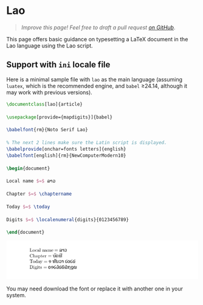 # Lao

<blockquote>
  <p><em>Improve this page! Feel free to draft a pull request <a href="https://github.com/latex3/babel/tree/docs/docs">on GitHub</a></em>.</p>
</blockquote>

This page offers basic guidance on typesetting a LaTeX document in the
Lao language using the Lao script.

## Support with `ini` locale file

Here is a minimal sample file with `lao` as the main language
(assuming `luatex`, which is the recommended engine, and `babel` ≥24.14,
although it may work with previous versions).

```tex
\documentclass[lao]{article}

\usepackage[provide={mapdigits}]{babel}

\babelfont{rm}{Noto Serif Lao}

% The next 2 lines make sure the Latin script is displayed.
\babelprovide[onchar=fonts letters]{english}
\babelfont[english]{rm}{NewComputerModern10}

\begin{document}

Local name $=$ ລາວ

Chapter $=$ \chaptername

Today $=$ \today

Digits $=$ \localenumeral{digits}{0123456789}

\end{document}
```

![](../media/locale-lao.png)

You may need download the font or replace it with another one in your
system.